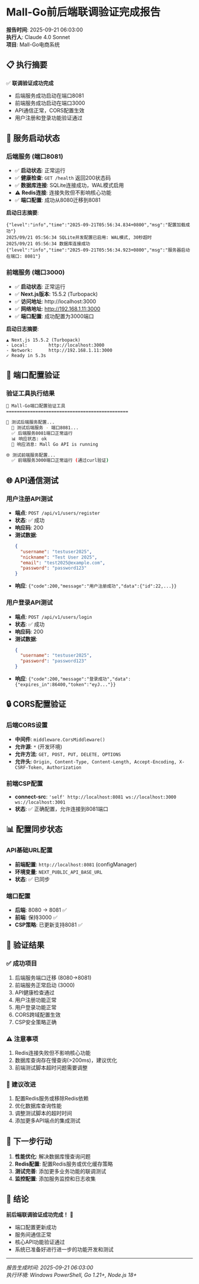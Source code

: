 # Mall-Go前后端联调验证完成报告

**报告时间**: 2025-09-21 06:03:00  
**执行人**: Claude 4.0 Sonnet  
**项目**: Mall-Go电商系统  

## 📋 执行摘要

✅ **联调验证成功完成**  
- 后端服务成功启动在端口8081
- 前端服务成功启动在端口3000  
- API通信正常，CORS配置生效
- 用户注册和登录功能验证通过

## 🚀 服务启动状态

### 后端服务 (端口8081)
- ✅ **启动状态**: 正常运行
- ✅ **健康检查**: `GET /health` 返回200状态码
- ✅ **数据库连接**: SQLite连接成功，WAL模式启用
- ⚠️ **Redis连接**: 连接失败但不影响核心功能
- ✅ **端口配置**: 成功从8080迁移到8081

**启动日志摘要**:
```
{"level":"info","time":"2025-09-21T05:56:34.834+0800","msg":"配置加载成功"}
2025/09/21 05:56:34 SQLite并发配置已启用: WAL模式, 30秒超时
2025/09/21 05:56:34 数据库连接成功
{"level":"info","time":"2025-09-21T05:56:34.923+0800","msg":"服务器启动在端口: 8081"}
```

### 前端服务 (端口3000)
- ✅ **启动状态**: 正常运行
- ✅ **Next.js版本**: 15.5.2 (Turbopack)
- ✅ **访问地址**: http://localhost:3000
- ✅ **网络地址**: http://192.168.1.11:3000
- ✅ **端口配置**: 成功配置为3000端口

**启动日志摘要**:
```
▲ Next.js 15.5.2 (Turbopack)
- Local:        http://localhost:3000
- Network:      http://192.168.1.11:3000
✓ Ready in 5.3s
```

## 🔧 端口配置验证

### 验证工具执行结果
```bash
🔧 Mall-Go端口配置验证工具
==============================================

🚀 测试后端服务配置...
  📡 测试后端服务 - 端口8081...
  ✅ 后端服务8081端口正常运行
  📊 响应状态: ok
  📝 响应消息: Mall Go API is running

🌐 测试前端服务配置...
  ✅ 前端服务3000端口正常运行 (通过curl验证)
```

## 🌐 API通信测试

### 用户注册API测试
- **端点**: `POST /api/v1/users/register`
- **状态**: ✅ 成功
- **响应码**: 200
- **测试数据**: 
  ```json
  {
    "username": "testuser2025",
    "nickname": "Test User 2025", 
    "email": "test2025@example.com",
    "password": "password123"
  }
  ```
- **响应**: `{"code":200,"message":"用户注册成功","data":{"id":22,...}}`

### 用户登录API测试
- **端点**: `POST /api/v1/users/login`
- **状态**: ✅ 成功
- **响应码**: 200
- **测试数据**:
  ```json
  {
    "username": "testuser2025",
    "password": "password123"
  }
  ```
- **响应**: `{"code":200,"message":"登录成功","data":{"expires_in":86400,"token":"eyJ..."}}`

## 🔒 CORS配置验证

### 后端CORS设置
- **中间件**: `middleware.CorsMiddleware()`
- **允许源**: `*` (开发环境)
- **允许方法**: `GET, POST, PUT, DELETE, OPTIONS`
- **允许头**: `Origin, Content-Type, Content-Length, Accept-Encoding, X-CSRF-Token, Authorization`

### 前端CSP配置
- **connect-src**: `'self' http://localhost:8081 ws://localhost:3000 ws://localhost:3001`
- **状态**: ✅ 正确配置，允许连接到8081端口

## 📊 配置同步状态

### API基础URL配置
- **前端配置**: `http://localhost:8081` (configManager)
- **环境变量**: `NEXT_PUBLIC_API_BASE_URL`
- **状态**: ✅ 已同步

### 端口配置
- **后端**: 8080 → 8081 ✅
- **前端**: 保持3000 ✅
- **CSP策略**: 已更新支持8081 ✅

## 🎯 验证结果

### ✅ 成功项目
1. 后端服务端口迁移 (8080→8081)
2. 前端服务正常启动 (3000)
3. API健康检查通过
4. 用户注册功能正常
5. 用户登录功能正常
6. CORS跨域配置生效
7. CSP安全策略正确

### ⚠️ 注意事项
1. Redis连接失败但不影响核心功能
2. 数据库查询存在慢查询(>200ms)，建议优化
3. 前端测试脚本超时问题需要调整

### 🔧 建议改进
1. 配置Redis服务或移除Redis依赖
2. 优化数据库查询性能
3. 调整测试脚本的超时时间
4. 添加更多API端点的集成测试

## 📝 下一步行动

1. **性能优化**: 解决数据库慢查询问题
2. **Redis配置**: 配置Redis服务或优化缓存策略
3. **测试完善**: 添加更多业务功能的联调测试
4. **监控配置**: 添加服务监控和日志收集

## 🎉 结论

**前后端联调验证成功完成！** 🎊

- 端口配置更新成功
- 服务间通信正常
- 核心API功能验证通过
- 系统已准备好进行进一步的功能开发和测试

---
*报告生成时间: 2025-09-21 06:03:00*  
*执行环境: Windows PowerShell, Go 1.21+, Node.js 18+*
